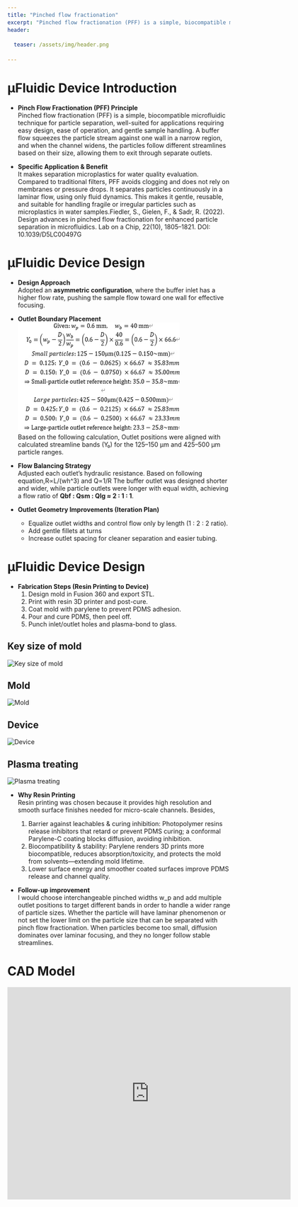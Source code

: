 ```yaml
---
title: "Pinched flow fractionation"
excerpt: "Pinched flow fractionation (PFF) is a simple, biocompatible microfluidic technique for particle separation, well-suited for applications."
header:

  teaser: /assets/img/header.png

---
```


# μFluidic Device Introduction

* **Pinch Flow Fractionation (PFF) Principle**  
  Pinched flow fractionation (PFF) is a simple, biocompatible microfluidic technique for particle separation, well-suited for applications requiring easy design, ease of operation, and gentle sample handling.
A buffer flow squeezes the particle stream against one wall in a narrow region, and when the channel widens, the particles follow different streamlines based on their size, allowing them to exit through separate outlets.

* **Specific Application & Benefit**  
  It makes separation microplastics for water quality evaluation. Compared to traditional filters, PFF avoids clogging and does not rely on membranes or pressure drops. It separates particles continuously in a laminar flow, using only fluid dynamics. This makes it gentle, reusable, and suitable for handling fragile or irregular particles such as microplastics in water samples.Fiedler, S., Gielen, F., & Sadr, R. (2022). Design advances in pinched flow fractionation for enhanced particle separation in microfluidics. Lab on a Chip, 22(10), 1805–1821. DOI: 10.1039/D5LC00497G

# μFluidic Device Design 
* **Design Approach**  
  Adopted an **asymmetric configuration**, where the buffer inlet has a higher flow rate, pushing the sample flow toward one wall for effective focusing.

* **Outlet Boundary Placement**  
![Design process](/assets/img/design_process_1.jpg)  
  Based on the following calculation, Outlet positions were aligned with calculated streamline bands (Y₀) for the 125–150 μm and 425–500 μm particle ranges. 

* **Flow Balancing Strategy**  
  Adjusted each outlet’s hydraulic resistance. Based on following equation,R∝L/(wh^3)​ and Q∝1/R
  The buffer outlet was designed shorter and wider, while particle outlets were longer with equal width, achieving a flow ratio of **Qbf : Qsm : Qlg ≈ 2 : 1 : 1**.

* **Outlet Geometry Improvements (Iteration Plan)**  
  - Equalize outlet widths and control flow only by length (1 : 2 : 2 ratio).  
  - Add gentle fillets at turns 
  - Increase outlet spacing for cleaner separation and easier tubing.

# μFluidic Device Design 
* **Fabrication Steps (Resin Printing to Device)**  
  1. Design mold in Fusion 360 and export STL.  
  2. Print with resin 3D printer and post-cure.  
  3. Coat mold with parylene to prevent PDMS adhesion.  
  4. Pour and cure PDMS, then peel off.  
  5. Punch inlet/outlet holes and plasma-bond to glass.

## Key size of mold
![Key size of mold](/assets/img/size_of_mold_2.jpg)

## Mold
![Mold](/assets/img/mold.jpg)

## Device
![Device](/assets/img/device.jpg)

## Plasma treating
![Plasma treating](/assets/img/Plasma-Treating-Image.jpg)










* **Why Resin Printing**  
  Resin printing was chosen because it provides high resolution and smooth surface finishes needed for micro-scale channels. 
  Besides,
  1.  Barrier against leachables & curing inhibition: Photopolymer resins release inhibitors that retard or prevent PDMS curing; a conformal Parylene-C coating blocks diffusion, avoiding inhibition. 
  2. Biocompatibility & stability: Parylene renders 3D prints more biocompatible, reduces absorption/toxicity, and protects the mold from solvents—extending mold lifetime.
  3. Lower surface energy and smoother coated surfaces improve PDMS release and channel quality.

* **Follow-up improvement**  
  I would choose interchangeable pinched widths w_p and add multiple outlet positions to target different bands in order to handle a wider range of particle sizes. Whether the particle will have laminar phenomenon or not set the lower limit on the particle size that can be separated with pinch flow fractionation. When particles become too small, diffusion dominates over laminar focusing, and they no longer follow stable streamlines.



# CAD Model
<iframe src="https://vanderbilt643.autodesk360.com/shares/public/SH90d2dQT28d5b60281121cf20e91f2f3df4?mode=embed" width="640" height="480" allowfullscreen="true" webkitallowfullscreen="true" mozallowfullscreen="true"  frameborder="0"></iframe>



